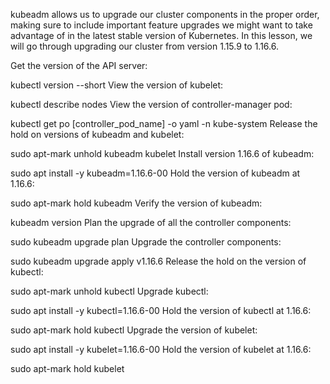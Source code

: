 kubeadm allows us to upgrade our cluster components in the proper order, making sure to include important feature upgrades we might want to take advantage of in the latest stable version of Kubernetes. In this lesson, we will go through upgrading our cluster from version 1.15.9 to 1.16.6.

Get the version of the API server:

kubectl version --short
View the version of kubelet:

kubectl describe nodes
View the version of controller-manager pod:

kubectl get po [controller_pod_name] -o yaml -n kube-system
Release the hold on versions of kubeadm and kubelet:

sudo apt-mark unhold kubeadm kubelet
Install version 1.16.6 of kubeadm:

sudo apt install -y kubeadm=1.16.6-00
Hold the version of kubeadm at 1.16.6:

sudo apt-mark hold kubeadm
Verify the version of kubeadm:

kubeadm version
Plan the upgrade of all the controller components:

sudo kubeadm upgrade plan
Upgrade the controller components:

sudo kubeadm upgrade apply v1.16.6
Release the hold on the version of kubectl:

sudo apt-mark unhold kubectl
Upgrade kubectl:

sudo apt install -y kubectl=1.16.6-00
Hold the version of kubectl at 1.16.6:

sudo apt-mark hold kubectl
Upgrade the version of kubelet:

sudo apt install -y kubelet=1.16.6-00
Hold the version of kubelet at 1.16.6:

sudo apt-mark hold kubelet
